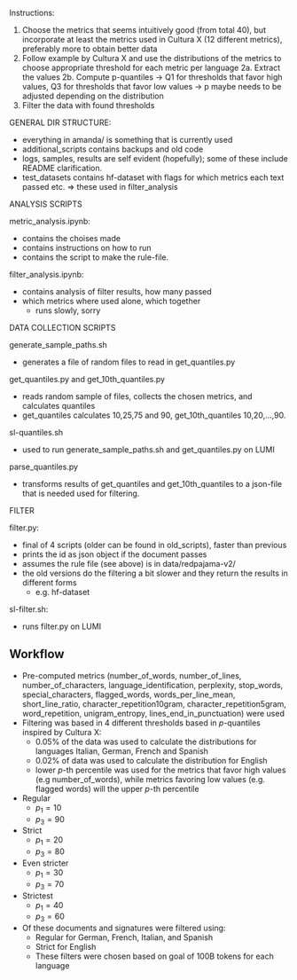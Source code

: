 Instructions:

1. Choose the metrics that seems intuitively good (from total 40), but incorporate at least the metrics used in Cultura X (12 different metrics), preferably more to obtain better data
2. Follow example by Cultura X and use the distributions of the metrics to choose appropriate threshold for each metric per language
    2a. Extract the values
    2b. Compute p-quantiles -> Q1 for thresholds that favor high values, Q3 for thresholds that favor low values -> p maybe needs to be adjusted depending on the distribution
3. Filter the data with found thresholds


GENERAL DIR STRUCTURE:

- everything in amanda/ is something that is currently used
- additional_scripts contains backups and old code
- logs, samples, results are self evident (hopefully); some of these include README clarification.
- test_datasets contains hf-dataset with flags for which metrics each text passed etc. => these used in filter_analysis


ANALYSIS SCRIPTS

metric_analysis.ipynb:

- contains the choises made
- contains instructions on how to run
- contains the script to make the rule-file.

filter_analysis.ipynb:

- contains analysis of filter results, how many passed
- which metrics where used alone, which together
    - runs slowly, sorry

DATA COLLECTION SCRIPTS

generate_sample_paths.sh

- generates a file of random files to read in get_quantiles.py

get_quantiles.py and get_10th_quantiles.py

- reads random sample of files, collects the chosen metrics, and calculates quantiles
- get_quantiles calculates 10,25,75 and 90, get_10th_quantiles 10,20,...,90.

sl-quantiles.sh

- used to run generate_sample_paths.sh and get_quantiles.py on LUMI

parse_quantiles.py

- transforms results of get_quantiles and get_10th_quantiles to a json-file that is needed used for filtering.

FILTER

filter.py:

- final of 4 scripts (older can be found in old_scripts), faster than previous
- prints the id as json object if the document passes
- assumes the rule file (see above) is in data/redpajama-v2/
- the old versions do the filtering a bit slower and they return the results in different forms
    - e.g. hf-dataset 

sl-filter.sh:

- runs filter.py on LUMI


## Workflow

- Pre-computed metrics (number_of_words, number_of_lines, number_of_characters, language_identification, perplexity, stop_words, special_characters, flagged_words, words_per_line_mean, short_line_ratio, character_repetition10gram, character_repetition5gram, word_repetition, unigram_entropy, lines_end_in_punctuation) were used
- Filtering was based in 4 different thresholds based in _p_-quantiles inspired by Cultura X:
   - 0.05% of the data was used to calculate the distributions for languages Italian, German, French and Spanish
   - 0.02% of data was used to calculate the distribution for English
   - lower _p_-th percentile was used for the metrics that favor high values (e.g number_of_words), while metrics favoring low values (e.g. flagged words) will the upper _p_-th percentile
- Regular
   - $p_1 = 10$
   - $p_3 = 90$
- Strict
   - $p_1=20$
   - $p_3 =80$
- Even stricter
   - $p_1=30$
   - $p_3=70$
- Strictest
   - $p_1 = 40$
   - $p_3 = 60$
- Of these documents and signatures were filtered using:
   - Regular for German, French, Italian, and Spanish
   - Strict for English
   - These filters were chosen based on goal of 100B tokens for each language


